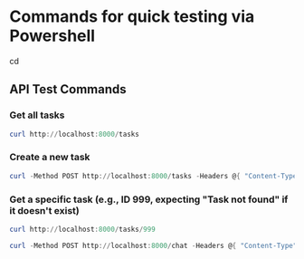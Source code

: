 # Commands for quick testing via Powershell

cd
## API Test Commands

### Get all tasks

```powershell
curl http://localhost:8000/tasks
```

### Create a new task

```powershell
curl -Method POST http://localhost:8000/tasks -Headers @{ "Content-Type" = "application/json" } -Body '{"title":"Test","description":"desc"}'
```

### Get a specific task (e.g., ID 999, expecting "Task not found" if it doesn't exist)

```powershell
curl http://localhost:8000/tasks/999
```

```powershell
curl -Method POST http://localhost:8000/chat -Headers @{ "Content-Type" = "application/json" } -Body '{"message":"Can you delete the car washing task completely?"}'
```
